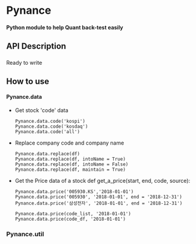 # Pynance
#### Python module to help Quant back-test easily

## API Description
### 

Ready to write


## How to use
#### Pynance.data
* Get stock 'code' data
    ```
    Pynance.data.code('kospi')
    Pynance.data.code('kosdaq')
    Pynance.data.code('all')
    ```
 
* Replace company code and company name
    ```
    Pynance.data.replace(df)
    Pynance.data.replace(df, intoName = True)
    Pynance.data.replace(df, intoName = False)
    Pynance.data.replace(df, maintain = True)
    ```
* Get the Price data of a stock
def get_a_price(start, end, code, source):

    ```
    Pynance.data.price('005930.KS','2018-01-01')
    Pynance.data.price('005930', '2018-01-01', end = '2018-12-31')
    Pynance.data.price('삼성전자', '2018-01-01', end = '2018-12-31')
    
    Pynance.data.price(code_list, '2018-01-01')
    Pynance.data.price(code_df, '2018-01-01')
    ```

### Pynance.util